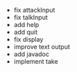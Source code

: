  - fix attackInput
 - fix talkInput
 - add help
 - add quit
 - fix display
 - improve text output
 - add javadoc
 - implement take